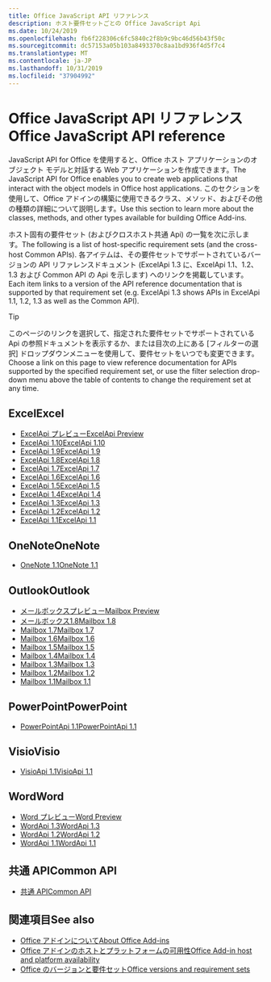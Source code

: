 ```yaml
---
title: Office JavaScript API リファレンス
description: ホスト要件セットごとの Office JavaScript Api
ms.date: 10/24/2019
ms.openlocfilehash: fb6f228306c6fc5840c2f8b9c9bc46d56b43f50c
ms.sourcegitcommit: dc57153a05b103a8493370c8aa1bd936f4d5f7c4
ms.translationtype: MT
ms.contentlocale: ja-JP
ms.lasthandoff: 10/31/2019
ms.locfileid: "37904992"
---
```

# <a name="office-javascript-api-reference"></a><span data-ttu-id="960c5-103">Office JavaScript API リファレンス</span><span class="sxs-lookup"><span data-stu-id="960c5-103">Office JavaScript API reference</span></span>

<span data-ttu-id="960c5-104">JavaScript API for Office を使用すると、Office ホスト アプリケーションのオブジェクト モデルと対話する Web アプリケーションを作成できます。</span><span class="sxs-lookup"><span data-stu-id="960c5-104">The JavaScript API for Office enables you to create web applications that interact with the object models in Office host applications.</span></span> <span data-ttu-id="960c5-105">このセクションを使用して、Office アドインの構築に使用できるクラス、メソッド、およびその他の種類の詳細について説明します。</span><span class="sxs-lookup"><span data-stu-id="960c5-105">Use this section to learn more about the classes, methods, and other types available for building Office Add-ins.</span></span>

<span data-ttu-id="960c5-106">ホスト固有の要件セット (およびクロスホスト共通 Api) の一覧を次に示します。</span><span class="sxs-lookup"><span data-stu-id="960c5-106">The following is a list of host-specific requirement sets (and the cross-host Common APIs).</span></span> <span data-ttu-id="960c5-107">各アイテムは、その要件セットでサポートされているバージョンの API リファレンスドキュメント (ExcelApi 1.3 に、ExcelApi 1.1、1.2、1.3 および Common API の Api を示します) へのリンクを掲載しています。</span><span class="sxs-lookup"><span data-stu-id="960c5-107">Each item links to a version of the API reference documentation that is supported by that requirement set (e.g. ExcelApi 1.3 shows APIs in ExcelApi 1.1, 1.2, 1.3 as well as the Common API).</span></span>

> [!TIP]
> <span data-ttu-id="960c5-108">このページのリンクを選択して、指定された要件セットでサポートされている Api の参照ドキュメントを表示するか、または目次の上にある [フィルターの選択] ドロップダウンメニューを使用して、要件セットをいつでも変更できます。</span><span class="sxs-lookup"><span data-stu-id="960c5-108">Choose a link on this page to view reference documentation for APIs supported by the specified requirement set, or use the filter selection drop-down menu above the table of contents to change the requirement set at any time.</span></span>

## <a name="excel"></a><span data-ttu-id="960c5-109">Excel</span><span class="sxs-lookup"><span data-stu-id="960c5-109">Excel</span></span>

- [<span data-ttu-id="960c5-110">ExcelApi プレビュー</span><span class="sxs-lookup"><span data-stu-id="960c5-110">ExcelApi Preview</span></span>](/javascript/api/excel?view=excel-js-preview)
- [<span data-ttu-id="960c5-111">ExcelApi 1.10</span><span class="sxs-lookup"><span data-stu-id="960c5-111">ExcelApi 1.10</span></span>](/javascript/api/excel?view=excel-js-1.10)
- [<span data-ttu-id="960c5-112">ExcelApi 1.9</span><span class="sxs-lookup"><span data-stu-id="960c5-112">ExcelApi 1.9</span></span>](/javascript/api/excel?view=excel-js-1.9)
- [<span data-ttu-id="960c5-113">ExcelApi 1.8</span><span class="sxs-lookup"><span data-stu-id="960c5-113">ExcelApi 1.8</span></span>](/javascript/api/excel?view=excel-js-1.8)
- [<span data-ttu-id="960c5-114">ExcelApi 1.7</span><span class="sxs-lookup"><span data-stu-id="960c5-114">ExcelApi 1.7</span></span>](/javascript/api/excel?view=excel-js-1.7)
- [<span data-ttu-id="960c5-115">ExcelApi 1.6</span><span class="sxs-lookup"><span data-stu-id="960c5-115">ExcelApi 1.6</span></span>](/javascript/api/excel?view=excel-js-1.6)
- [<span data-ttu-id="960c5-116">ExcelApi 1.5</span><span class="sxs-lookup"><span data-stu-id="960c5-116">ExcelApi 1.5</span></span>](/javascript/api/excel?view=excel-js-1.5)
- [<span data-ttu-id="960c5-117">ExcelApi 1.4</span><span class="sxs-lookup"><span data-stu-id="960c5-117">ExcelApi 1.4</span></span>](/javascript/api/excel?view=excel-js-1.4)
- [<span data-ttu-id="960c5-118">ExcelApi 1.3</span><span class="sxs-lookup"><span data-stu-id="960c5-118">ExcelApi 1.3</span></span>](/javascript/api/excel?view=excel-js-1.3)
- [<span data-ttu-id="960c5-119">ExcelApi 1.2</span><span class="sxs-lookup"><span data-stu-id="960c5-119">ExcelApi 1.2</span></span>](/javascript/api/excel?view=excel-js-1.2)
- [<span data-ttu-id="960c5-120">ExcelApi 1.1</span><span class="sxs-lookup"><span data-stu-id="960c5-120">ExcelApi 1.1</span></span>](/javascript/api/excel?view=excel-js-1.1)

## <a name="onenote"></a><span data-ttu-id="960c5-121">OneNote</span><span class="sxs-lookup"><span data-stu-id="960c5-121">OneNote</span></span>

- [<span data-ttu-id="960c5-122">OneNote 1.1</span><span class="sxs-lookup"><span data-stu-id="960c5-122">OneNote 1.1</span></span>](/javascript/api/onenote?view=onenote-js-1.1)

## <a name="outlook"></a><span data-ttu-id="960c5-123">Outlook</span><span class="sxs-lookup"><span data-stu-id="960c5-123">Outlook</span></span>

- [<span data-ttu-id="960c5-124">メールボックスプレビュー</span><span class="sxs-lookup"><span data-stu-id="960c5-124">Mailbox Preview</span></span>](/javascript/api/outlook?view=outlook-js-preview)
- [<span data-ttu-id="960c5-125">メールボックス1.8</span><span class="sxs-lookup"><span data-stu-id="960c5-125">Mailbox 1.8</span></span>](/javascript/api/outlook?view=outlook-js-1.8)
- [<span data-ttu-id="960c5-126">Mailbox 1.7</span><span class="sxs-lookup"><span data-stu-id="960c5-126">Mailbox 1.7</span></span>](/javascript/api/outlook?view=outlook-js-1.7)
- [<span data-ttu-id="960c5-127">Mailbox 1.6</span><span class="sxs-lookup"><span data-stu-id="960c5-127">Mailbox 1.6</span></span>](/javascript/api/outlook?view=outlook-js-1.6)
- [<span data-ttu-id="960c5-128">Mailbox 1.5</span><span class="sxs-lookup"><span data-stu-id="960c5-128">Mailbox 1.5</span></span>](/javascript/api/outlook?view=outlook-js-1.5)
- [<span data-ttu-id="960c5-129">Mailbox 1.4</span><span class="sxs-lookup"><span data-stu-id="960c5-129">Mailbox 1.4</span></span>](/javascript/api/outlook?view=outlook-js-1.4)
- [<span data-ttu-id="960c5-130">Mailbox 1.3</span><span class="sxs-lookup"><span data-stu-id="960c5-130">Mailbox 1.3</span></span>](/javascript/api/outlook?view=outlook-js-1.3)
- [<span data-ttu-id="960c5-131">Mailbox 1.2</span><span class="sxs-lookup"><span data-stu-id="960c5-131">Mailbox 1.2</span></span>](/javascript/api/outlook?view=outlook-js-1.2)
- [<span data-ttu-id="960c5-132">Mailbox 1.1</span><span class="sxs-lookup"><span data-stu-id="960c5-132">Mailbox 1.1</span></span>](/javascript/api/outlook?view=outlook-js-1.1)

## <a name="powerpoint"></a><span data-ttu-id="960c5-133">PowerPoint</span><span class="sxs-lookup"><span data-stu-id="960c5-133">PowerPoint</span></span>

- [<span data-ttu-id="960c5-134">PowerPointApi 1.1</span><span class="sxs-lookup"><span data-stu-id="960c5-134">PowerPointApi 1.1</span></span>](/javascript/api/powerpoint?view=powerpoint-js-1.1)

## <a name="visio"></a><span data-ttu-id="960c5-135">Visio</span><span class="sxs-lookup"><span data-stu-id="960c5-135">Visio</span></span>

- [<span data-ttu-id="960c5-136">VisioApi 1.1</span><span class="sxs-lookup"><span data-stu-id="960c5-136">VisioApi 1.1</span></span>](/javascript/api/visio?view=visio-js-1.1)

## <a name="word"></a><span data-ttu-id="960c5-137">Word</span><span class="sxs-lookup"><span data-stu-id="960c5-137">Word</span></span>

- [<span data-ttu-id="960c5-138">Word プレビュー</span><span class="sxs-lookup"><span data-stu-id="960c5-138">Word Preview</span></span>](/javascript/api/word?view=word-js-preview)
- [<span data-ttu-id="960c5-139">WordApi 1.3</span><span class="sxs-lookup"><span data-stu-id="960c5-139">WordApi 1.3</span></span>](/javascript/api/word?view=word-js-1.3)
- [<span data-ttu-id="960c5-140">WordApi 1.2</span><span class="sxs-lookup"><span data-stu-id="960c5-140">WordApi 1.2</span></span>](/javascript/api/word?view=word-js-1.2)
- [<span data-ttu-id="960c5-141">WordApi 1.1</span><span class="sxs-lookup"><span data-stu-id="960c5-141">WordApi 1.1</span></span>](/javascript/api/word?view=word-js-1.1)

## <a name="common-api"></a><span data-ttu-id="960c5-142">共通 API</span><span class="sxs-lookup"><span data-stu-id="960c5-142">Common API</span></span>

- [<span data-ttu-id="960c5-143">共通 API</span><span class="sxs-lookup"><span data-stu-id="960c5-143">Common API</span></span>](/javascript/api/office?view=common-js)

## <a name="see-also"></a><span data-ttu-id="960c5-144">関連項目</span><span class="sxs-lookup"><span data-stu-id="960c5-144">See also</span></span>

- [<span data-ttu-id="960c5-145">Office アドインについて</span><span class="sxs-lookup"><span data-stu-id="960c5-145">About Office Add-ins</span></span>](/office/dev/add-ins/overview)
- [<span data-ttu-id="960c5-146">Office アドインのホストとプラットフォームの可用性</span><span class="sxs-lookup"><span data-stu-id="960c5-146">Office Add-in host and platform availability</span></span>](/office/dev/add-ins/overview/office-add-in-availability)
- [<span data-ttu-id="960c5-147">Office のバージョンと要件セット</span><span class="sxs-lookup"><span data-stu-id="960c5-147">Office versions and requirement sets</span></span>](/office/dev/add-ins/develop/office-versions-and-requirement-sets)
